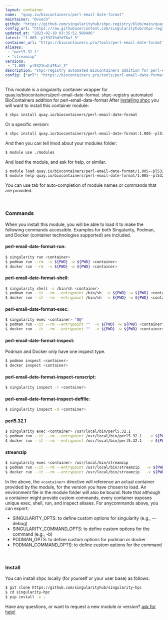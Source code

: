 ```yaml
---
layout: container
name:  "quay.io/biocontainers/perl-email-date-format"
maintainer: "@vsoch"
github: "https://github.com/singularityhub/shpc-registry/blob/main/quay.io/biocontainers/perl-email-date-format/container.yaml"
config_url: "https://raw.githubusercontent.com/singularityhub/shpc-registry/main/quay.io/biocontainers/perl-email-date-format/container.yaml"
updated_at: "2023-02-10 03:35:52.980496"
latest: "1.005--pl5321hdfd78af_3"
container_url: "https://biocontainers.pro/tools/perl-email-date-format"
aliases:
 - "perl5.32.1"
 - "streamzip"
versions:
 - "1.005--pl5321hdfd78af_3"
description: "shpc-registry automated BioContainers addition for perl-email-date-format"
config: {"url": "https://biocontainers.pro/tools/perl-email-date-format", "maintainer": "@vsoch", "description": "shpc-registry automated BioContainers addition for perl-email-date-format", "latest": {"1.005--pl5321hdfd78af_3": "sha256:5d50d9690afeb25c5948555868498ee258f84b62c2fae8dd195d139b3b71eb3c"}, "tags": {"1.005--pl5321hdfd78af_3": "sha256:5d50d9690afeb25c5948555868498ee258f84b62c2fae8dd195d139b3b71eb3c"}, "docker": "quay.io/biocontainers/perl-email-date-format", "aliases": {"perl5.32.1": "/usr/local/bin/perl5.32.1", "streamzip": "/usr/local/bin/streamzip"}}
---
```


This module is a singularity container wrapper for quay.io/biocontainers/perl-email-date-format.
shpc-registry automated BioContainers addition for perl-email-date-format
After [installing shpc](#install) you will want to install this container module:


```bash
$ shpc install quay.io/biocontainers/perl-email-date-format
```

Or a specific version:

```bash
$ shpc install quay.io/biocontainers/perl-email-date-format:1.005--pl5321hdfd78af_3
```

And then you can tell lmod about your modules folder:

```bash
$ module use ./modules
```

And load the module, and ask for help, or similar.

```bash
$ module load quay.io/biocontainers/perl-email-date-format/1.005--pl5321hdfd78af_3
$ module help quay.io/biocontainers/perl-email-date-format/1.005--pl5321hdfd78af_3
```

You can use tab for auto-completion of module names or commands that are provided.

<br>

### Commands

When you install this module, you will be able to load it to make the following commands accessible.
Examples for both Singularity, Podman, and Docker (container technologies supported) are included.

#### perl-email-date-format-run:

```bash
$ singularity run <container>
$ podman run --rm  -v ${PWD} -w ${PWD} <container>
$ docker run --rm  -v ${PWD} -w ${PWD} <container>
```

#### perl-email-date-format-shell:

```bash
$ singularity shell -s /bin/sh <container>
$ podman run --it --rm --entrypoint /bin/sh  -v ${PWD} -w ${PWD} <container>
$ docker run --it --rm --entrypoint /bin/sh  -v ${PWD} -w ${PWD} <container>
```

#### perl-email-date-format-exec:

```bash
$ singularity exec <container> "$@"
$ podman run --it --rm --entrypoint ""  -v ${PWD} -w ${PWD} <container> "$@"
$ docker run --it --rm --entrypoint ""  -v ${PWD} -w ${PWD} <container> "$@"
```

#### perl-email-date-format-inspect:

Podman and Docker only have one inspect type.

```bash
$ podman inspect <container>
$ docker inspect <container>
```

#### perl-email-date-format-inspect-runscript:

```bash
$ singularity inspect -r <container>
```

#### perl-email-date-format-inspect-deffile:

```bash
$ singularity inspect -d <container>
```


#### perl5.32.1

```bash
$ singularity exec <container> /usr/local/bin/perl5.32.1
$ podman run --it --rm --entrypoint /usr/local/bin/perl5.32.1   -v ${PWD} -w ${PWD} <container> -c " $@"
$ docker run --it --rm --entrypoint /usr/local/bin/perl5.32.1   -v ${PWD} -w ${PWD} <container> -c " $@"
```


#### streamzip

```bash
$ singularity exec <container> /usr/local/bin/streamzip
$ podman run --it --rm --entrypoint /usr/local/bin/streamzip   -v ${PWD} -w ${PWD} <container> -c " $@"
$ docker run --it --rm --entrypoint /usr/local/bin/streamzip   -v ${PWD} -w ${PWD} <container> -c " $@"
```



In the above, the `<container>` directive will reference an actual container provided
by the module, for the version you have chosen to load. An environment file in the
module folder will also be bound. Note that although a container
might provide custom commands, every container exposes unique exec, shell, run, and
inspect aliases. For anycommands above, you can export:

 - SINGULARITY_OPTS: to define custom options for singularity (e.g., --debug)
 - SINGULARITY_COMMAND_OPTS: to define custom options for the command (e.g., -b)
 - PODMAN_OPTS: to define custom options for podman or docker
 - PODMAN_COMMAND_OPTS: to define custom options for the command

<br>

### Install

You can install shpc locally (for yourself or your user base) as follows:

```bash
$ git clone https://github.com/singularityhub/singularity-hpc
$ cd singularity-hpc
$ pip install -e .
```

Have any questions, or want to request a new module or version? [ask for help!](https://github.com/singularityhub/singularity-hpc/issues)